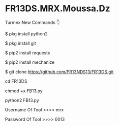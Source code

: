 # FR13DS.MRX.Moussa.Dz

Turmex New Commands 👇 

$ pkg install python2

$ pkg install git

$ pip2 install requests

$ pip2 install mechanize

$ git clone https://github.com/FR13NDS13/FR13DS.git

cd FR13DS

chmod +x FB13.py

python2 FB13.py

Username Of Tool >>>> mrx

Password Of Tool >>>> 0013
